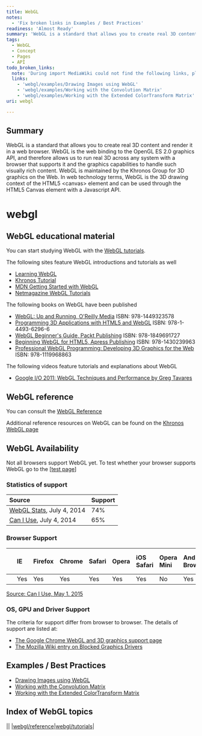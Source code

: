 ```yaml
---
title: WebGL
notes:
  - 'Fix broken links in Examples / Best Practices'
readiness: 'Almost Ready'
summary: 'WebGL is a standard that allows you to create real 3D content and render it in a web browser. WebGL is the web binding to the OpenGL ES 2.0 graphics API, and therefore allows us to run real 3D across any system with a browser that supports it and the graphics capabilities to handle such visually rich content. WebGL is maintained by the Khronos Group for 3D graphics on the Web.  In web technology terms, WebGL is the 3D drawing context of the HTML5 &lt;canvas&gt; element and can be used through the HTML5 Canvas element with a Javascript API.'
tags:
  - WebGL
  - Concept
  - Pages
  - API
todo_broken_links:
  note: 'During import MediaWiki could not find the following links, please fix and adjust this list.'
  links:
    - 'webgl/examples/Drawing Images using WebGL'
    - 'webgl/examples/Working with the Convolution Matrix'
    - 'webgl/examples/Working with the Extended ColorTransform Matrix'
uri: webgl

---
```

## <span>Summary</span>

WebGL is a standard that allows you to create real 3D content and render it in a web browser. WebGL is the web binding to the OpenGL ES 2.0 graphics API, and therefore allows us to run real 3D across any system with a browser that supports it and the graphics capabilities to handle such visually rich content. WebGL is maintained by the Khronos Group for 3D graphics on the Web. In web technology terms, WebGL is the 3D drawing context of the HTML5 &lt;canvas&gt; element and can be used through the HTML5 Canvas element with a Javascript API.

# <span>webgl</span>

## <span>WebGL educational material</span>

You can start studying WebGL with the [WebGL tutorials](/webgl/tutorials).

The following sites feature WebGL introductions and tutorials as well

-   [Learning WebGL](http://learningwebgl.com/blog/?page_id=1217)
-   [Khronos Tutorial](http://www.khronos.org/webgl/wiki/Tutorial)
-   [MDN Getting Started with WebGL](https://developer.mozilla.org/en-US/docs/WebGL/Getting_started_with_WebGL)
-   [Netmagazine WebGL Tutorials](http://www.netmagazine.com/tag/webgl?ct=tutorial)

The following books on WebGL have been published

-   [WebGL: Up and Running, O'Reilly Media](http://shop.oreilly.com/product/0636920024729.do) ISBN: 978-1449323578
-   [Programming 3D Applications with HTML5 and WebGL](http://shop.oreilly.com/product/0636920029205.do) ISBN: 978-1-4493-6296-6
-   [WebGL Beginner's Guide, Packt Publishing](http://www.packtpub.com/webgl-javascript-beginners-guide/book) ISBN: 978-1849691727
-   [Beginning WebGL for HTML5, Apress Publishing](http://www.apress.com/9781430239963) ISBN: 978-1430239963
-   [Professional WebGL Programming: Developing 3D Graphics for the Web](http://www.wrox.com/WileyCDA/WroxTitle/Professional-WebGL-Programming-Developing-3D-Graphics-for-the-Web.productCd-1119968860.html) ISBN: 978-1119968863

The following videos feature tutorials and explanations about WebGL

-   [Google I/O 2011: WebGL Techniques and Performance by Greg Tavares](http://www.youtube.com/watch?v=rfQ8rKGTVlg)

## <span>WebGL reference</span>

You can consult the [WebGL Reference](/webgl/reference)

Additional reference resources on WebGL can be found on the [Khronos WebGL page](http://www.khronos.org/webgl/)

## <span>WebGL Availability</span>

Not all browsers support WebGL yet. To test whether your browser supports WebGL go to the [[test page](http://get.webgl.org/%7CWebGL)]

### <span>Statistics of support</span>

|Source|Support|
|:-----|:------|
|[WebGL Stats](http://webglstats.com), July 4, 2014|74%|
|[Can I Use](http://caniuse.com/#feat=webgl), July 4, 2014|65%|

### <span>Browser Support</span>

| |IE|Firefox|Chrome|Safari|Opera|iOS Safari|Opera Mini|Android Browser|Chrome for Android|
|:--|:--|:------|:-----|:-----|:----|:---------|:---------|:--------------|:-----------------|
| |Yes|Yes|Yes|Yes|Yes|Yes|No|Yes|Yes|

[Source: Can I Use, May 1. 2015](http://caniuse.com/#feat=webgl)

### <span>OS, GPU and Driver Support</span>

The criteria for support differ from browser to browser. The details of support are listed at:

-   [The Google Chrome WebGL and 3D graphics support page](http://support.google.com/chrome/bin/answer.py?hl=en&answer=1220892)
-   [The Mozilla Wiki entry on Blocked Graphics Drivers](https://wiki.mozilla.org/Blocklisting/Blocked_Graphics_Drivers)

## <span>Examples / Best Practices</span>

-   [Drawing Images using WebGL](/w/index.php?title=webgl/examples/Drawing_Images_using_WebGL&action=edit&redlink=1)
-   [Working with the Convolution Matrix](/w/index.php?title=webgl/examples/Working_with_the_Convolution_Matrix&action=edit&redlink=1)
-   [Working with the Extended ColorTransform Matrix](/w/index.php?title=webgl/examples/Working_with_the_Extended_ColorTransform_Matrix&action=edit&redlink=1)

## <span>Index of WebGL topics</span>

||
|[webgl/reference](/webgl/reference)|[webgl/tutorials](/webgl/tutorials)|

